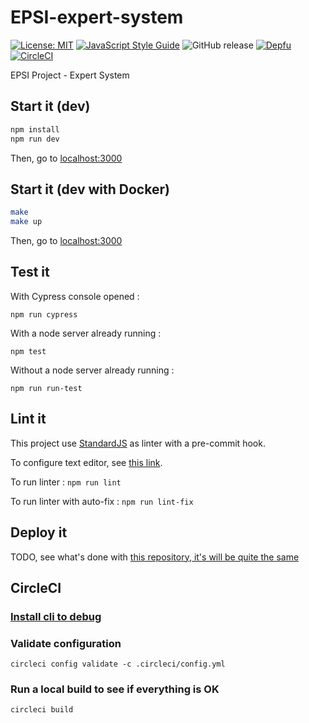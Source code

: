 # EPSI-expert-system

[![License: MIT](https://img.shields.io/badge/License-MIT-yellow.svg)](https://opensource.org/licenses/MIT) 
[![JavaScript Style Guide](https://img.shields.io/badge/code_style-standard-brightgreen.svg)](https://standardjs.com)
![GitHub release](https://img.shields.io/github/release/BinomeEPSI/epsi-expert-system.svg)
[![Depfu](https://badges.depfu.com/badges/6acdee45c97cfb342e35ec02e26296ae/overview.svg)](https://depfu.com/github/BinomeEPSI/epsi-expert-system)
[![CircleCI](https://circleci.com/gh/BinomeEPSI/epsi-expert-system.svg?style=svg)](https://circleci.com/gh/BinomeEPSI/epsi-expert-system)

EPSI Project - Expert System

## Start it (dev)

```bash
npm install
npm run dev
```

Then, go to [localhost:3000](http://localhost:3000/)

## Start it (dev with Docker)

```bash
make
make up
```

Then, go to [localhost:3000](http://localhost:3000/)

## Test it

With Cypress console opened :

`npm run cypress`

With a node server already running :

`npm test`

Without a node server already running :

`npm run run-test`

## Lint it

This project use [StandardJS](https://standardjs.com) as linter with a pre-commit hook.

To configure text editor, see [this link](https://standardjs.com/#are-there-text-editor-plugins).

To run linter : `npm run lint`

To run linter with auto-fix : `npm run lint-fix`

## Deploy it

TODO, see what's done with [this repository, it's will be quite the same](https://github.com/sylvainmetayer/docker-betisier-tp)

## CircleCI

### [Install cli to debug](https://circleci.com/docs/2.0/local-cli/#installing-the-circleci-local-cli-on-macos-and-linux-distros)

### Validate configuration

`circleci config validate -c .circleci/config.yml`

### Run a local build to see if everything is OK

`circleci build`
